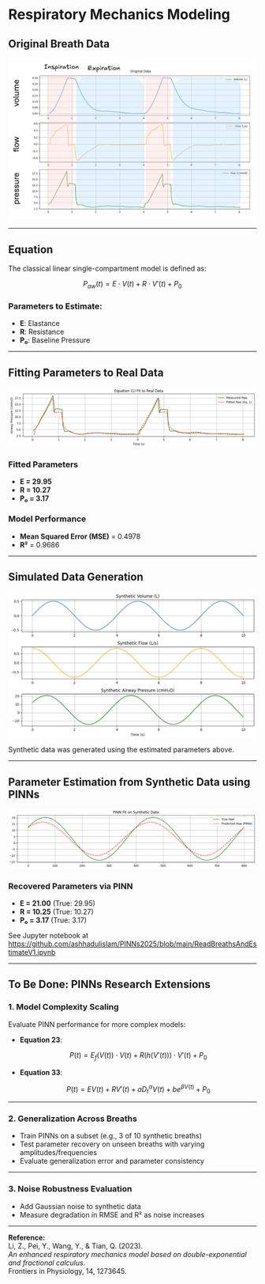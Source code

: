 # Respiratory Mechanics Modeling


## Original Breath Data

![Original Breath](https://github.com/ashhadulislam/PINNs2025/blob/main/docs/figs/OriginalBreaths.png)

---

## Equation

The classical linear single-compartment model is defined as:

$$
P_{aw}(t) = E \cdot V(t) + R \cdot V'(t) + P_0
$$

### Parameters to Estimate:
- **E**: Elastance  
- **R**: Resistance  
- **P₀**: Baseline Pressure  

---

## Fitting Parameters to Real Data

![Real vs Fitted Pressure](https://github.com/ashhadulislam/PINNs2025/blob/main/docs/figs/FittingParams.png)

### Fitted Parameters
- **E = 29.95**  
- **R = 10.27**  
- **P₀ = 3.17**

### Model Performance
- **Mean Squared Error (MSE)** = 0.4978  
- **R²** = 0.9686

---

## Simulated Data Generation

![Synthetic data](https://github.com/ashhadulislam/PINNs2025/blob/main/docs/figs/SimulatedBreaths.png)

Synthetic data was generated using the estimated parameters above.

---

## Parameter Estimation from Synthetic Data using PINNs

![PINN output vs synthetic data](https://github.com/ashhadulislam/PINNs2025/blob/main/docs/figs/EstimatedParamsonSimBreaths.png)

### Recovered Parameters via PINN
- **E = 21.00** (True: 29.95)  
- **R = 10.25** (True: 10.27)  
- **P₀ = 3.17** (True: 3.17)

See Jupyter notebook at https://github.com/ashhadulislam/PINNs2025/blob/main/ReadBreathsAndEstimateV1.ipynb

---

## To Be Done: PINNs Research Extensions

### 1. Model Complexity Scaling
Evaluate PINN performance for more complex models:

- **Equation 23**:

  $$
  P(t) = E_f(V(t)) \cdot V(t) + R(h(V'(t))) \cdot V'(t) + P_0
  $$

- **Equation 33**:

  $$
  P(t) = EV(t) + RV'(t) + aD_t^\alpha V(t) + b e^{\beta V(t)} + P_0
  $$

---

### 2. Generalization Across Breaths

- Train PINNs on a subset (e.g., 3 of 10 synthetic breaths)  
- Test parameter recovery on unseen breaths with varying amplitudes/frequencies  
- Evaluate generalization error and parameter consistency

---

### 3. Noise Robustness Evaluation

- Add Gaussian noise to synthetic data  
- Measure degradation in RMSE and R² as noise increases

---

**Reference:**  
Li, Z., Pei, Y., Wang, Y., & Tian, Q. (2023).  
*An enhanced respiratory mechanics model based on double-exponential and fractional calculus.*  
Frontiers in Physiology, 14, 1273645.

